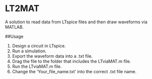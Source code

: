 # LT2MAT
A solution to read data from  LTspice files and then draw waveforms via MATLAB.


##Usage
1. Design a circuit in LTspice.
2. Run a simulation.
3. Export the waveform data into a .txt file.
4. Drag the file to the folder that includes the LTviaMAT.m file.
5. Run the LTviaMAT.m file.
6. Change the 'Your_file_name.txt' into the correct .txt file name.
